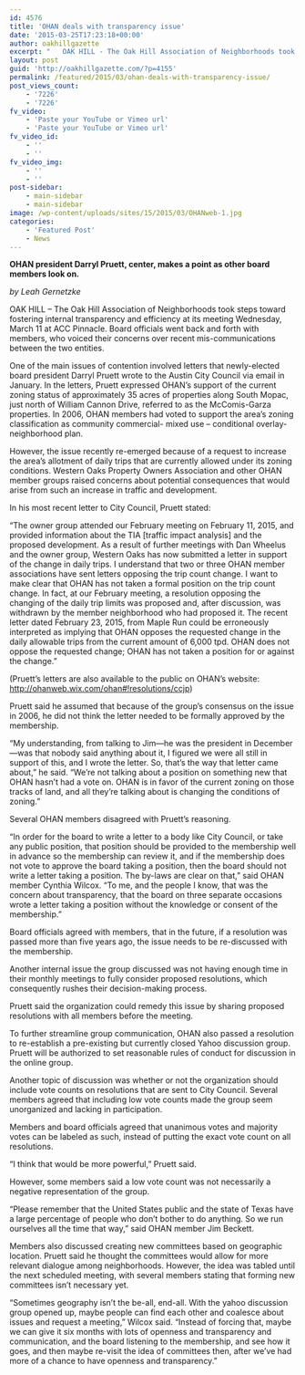 ```yaml
---
id: 4576
title: 'OHAN deals with transparency issue'
date: '2015-03-25T17:23:18+00:00'
author: oakhillgazette
excerpt: "   OAK HILL - The Oak Hill Association of Neighborhoods took steps toward fostering internal transparency and efficiency at its meeting Wednesday, March 11 at ACC Pinnacle. Board officials went back and forth with members, who voiced their concerns over recent mis-communications between the two entities.\n\n   One of the main issues of contention involved letters that newly-elected board president Darryl Pruett wrote to the Austin City Council via email in January. In the letters, Pruett expressed OHAN's support of the current zoning status of approximately 35 acres of properties along South Mopac, just north of William Cannon Drive, referred to as the McComis-Garza properties. In 2006, OHAN members had voted to support the area's zoning classification as community commercial- mixed use - conditional overlay- neighborhood plan."
layout: post
guid: 'http://oakhillgazette.com/?p=4155'
permalink: /featured/2015/03/ohan-deals-with-transparency-issue/
post_views_count:
    - '7226'
    - '7226'
fv_video:
    - 'Paste your YouTube or Vimeo url'
    - 'Paste your YouTube or Vimeo url'
fv_video_id:
    - ''
    - ''
fv_video_img:
    - ''
    - ''
post-sidebar:
    - main-sidebar
    - main-sidebar
image: /wp-content/uploads/sites/15/2015/03/OHANweb-1.jpg
categories:
    - 'Featured Post'
    - News
---
```


**OHAN president Darryl Pruett, center, makes a point as other board members look on.**

*by Leah Gernetzke*

OAK HILL – The Oak Hill Association of Neighborhoods took steps toward fostering internal transparency and efficiency at its meeting Wednesday, March 11 at ACC Pinnacle. Board officials went back and forth with members, who voiced their concerns over recent mis-communications between the two entities.

One of the main issues of contention involved letters that newly-elected board president Darryl Pruett wrote to the Austin City Council via email in January. In the letters, Pruett expressed OHAN’s support of the current zoning status of approximately 35 acres of properties along South Mopac, just north of William Cannon Drive, referred to as the McComis-Garza properties. In 2006, OHAN members had voted to support the area’s zoning classification as community commercial- mixed use – conditional overlay- neighborhood plan.

However, the issue recently re-emerged because of a request to increase the area’s allotment of daily trips that are currently allowed under its zoning conditions. Western Oaks Property Owners Association and other OHAN member groups raised concerns about potential consequences that would arise from such an increase in traffic and development.

In his most recent letter to City Council, Pruett stated:

“The owner group attended our February meeting on February 11, 2015, and provided information about the TIA \[traffic impact analysis\] and the proposed development. As a result of further meetings with Dan Wheelus and the owner group, Western Oaks has now submitted a letter in support of the change in daily trips. I understand that two or three OHAN member associations have sent letters opposing the trip count change. I want to make clear that OHAN has not taken a formal position on the trip count change. In fact, at our February meeting, a resolution opposing the changing of the daily trip limits was proposed and, after discussion, was withdrawn by the member neighborhood who had proposed it. The recent letter dated February 23, 2015, from Maple Run could be erroneously interpreted as implying that OHAN opposes the requested change in the daily allowable trips from the current amount of 6,000 tpd. OHAN does not oppose the requested change; OHAN has not taken a position for or against the change.”

(Pruett’s letters are also available to the public on OHAN’s website: http://ohanweb.wix.com/ohan#!resolutions/ccjp)

Pruett said he assumed that because of the group’s consensus on the issue in 2006, he did not think the letter needed to be formally approved by the membership.

“My understanding, from talking to Jim—he was the president in December—was that nobody said anything about it, I figured we were all still in support of this, and I wrote the letter. So, that’s the way that letter came about,” he said. “We’re not talking about a position on something new that OHAN hasn’t had a vote on. OHAN is in favor of the current zoning on those tracks of land, and all they’re talking about is changing the conditions of zoning.”

Several OHAN members disagreed with Pruett’s reasoning.

“In order for the board to write a letter to a body like City Council, or take any public position, that position should be provided to the membership well in advance so the membership can review it, and if the membership does not vote to approve the board taking a position, then the board should not write a letter taking a position. The by-laws are clear on that,” said OHAN member Cynthia Wilcox. “To me, and the people I know, that was the concern about transparency, that the board on three separate occasions wrote a letter taking a position without the knowledge or consent of the membership.”

Board officials agreed with members, that in the future, if a resolution was passed more than five years ago, the issue needs to be re-discussed with the membership.

Another internal issue the group discussed was not having enough time in their monthly meetings to fully consider proposed resolutions, which consequently rushes their decision-making process.

Pruett said the organization could remedy this issue by sharing proposed resolutions with all members before the meeting.

To further streamline group communication, OHAN also passed a resolution to re-establish a pre-existing but currently closed Yahoo discussion group. Pruett will be authorized to set reasonable rules of conduct for discussion in the online group.

Another topic of discussion was whether or not the organization should include vote counts on resolutions that are sent to City Council. Several members agreed that including low vote counts made the group seem unorganized and lacking in participation.

Members and board officials agreed that unanimous votes and majority votes can be labeled as such, instead of putting the exact vote count on all resolutions.

“I think that would be more powerful,” Pruett said.

However, some members said a low vote count was not necessarily a negative representation of the group.

“Please remember that the United States public and the state of Texas have a large percentage of people who don’t bother to do anything. So we run ourselves all the time that way,” said OHAN member Jim Beckett.

Members also discussed creating new committees based on geographic location. Pruett said he thought the committees would allow for more relevant dialogue among neighborhoods. However, the idea was tabled until the next scheduled meeting, with several members stating that forming new committees isn’t necessary yet.

“Sometimes geography isn’t the be-all, end-all. With the yahoo discussion group opened up, maybe people can find each other and coalesce about issues and request a meeting,” Wilcox said. “Instead of forcing that, maybe we can give it six months with lots of openness and transparency and communication, and the board listening to the membership, and see how it goes, and then maybe re-visit the idea of committees then, after we’ve had more of a chance to have openness and transparency.”